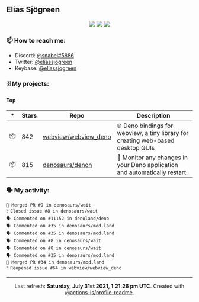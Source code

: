 ## Elias Sjögreen

<p align="center">
  <img src="https://img.shields.io/badge/🎂-dec. 2003-success" />
  <img src="https://img.shields.io/badge/🌎-Stockholm-informational" />
  <img src="https://img.shields.io/badge/👦-He/Him-informational" />
</p>

### 📫 How to reach me:

- Discord: [@snabel#5886](https://discord.com/users/267978757799673866)
- Twitter: [@eliassjogreen](https://twitter.com/eliassjogreen)
- Keybase: [@eliassjogreen](https://keybase.io/eliassjogreen)

### 🗄 My projects:

#### Top
|*|Stars|Repo|Description|
|---|---|---|---|
| 📦 | 842 | [webview/webview_deno](https://github.com/webview/webview_deno) | 🌐 Deno bindings for webview, a tiny library for creating web-based desktop GUIs |
| 📦 | 815 | [denosaurs/denon](https://github.com/denosaurs/denon) | 👀 Monitor any changes in your Deno application and automatically restart. |

### 🗣 My activity:

```
🎉 Merged PR #9 in denosaurs/wait
❗️ Closed issue #8 in denosaurs/wait
🗣 Commented on #11152 in denoland/deno
🗣 Commented on #35 in denosaurs/mod.land
🗣 Commented on #35 in denosaurs/mod.land
🗣 Commented on #8 in denosaurs/wait
🗣 Commented on #8 in denosaurs/wait
🗣 Commented on #35 in denosaurs/mod.land
🎉 Merged PR #34 in denosaurs/mod.land
❗️ Reopened issue #64 in webview/webview_deno
```

------------
<p align="center">Last refresh: <b>Saturday, July 31st 2021, 1:21:26 pm UTC</b>. Created with <a href=https://github.com/marketplace/actions/profile-readme>@actions-js/profile-readme</a>.</p>
